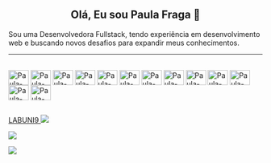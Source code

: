 <h2 align="center"> Olá, Eu sou Paula Fraga 👋 </h2>
 
Sou uma Desenvolvedora Fullstack, tendo experiência em desenvolvimento web e buscando novos desafios para expandir meus conhecimentos.

<hr>

<div style="display: inline_block;" width="100%"><br>

  <img align="center" alt="Paula-HTML" height="30" width="40" src="https://cdn.jsdelivr.net/gh/devicons/devicon/icons/html5/html5-original.svg" />

  <img align="center" alt="Paula-CSS" height="30" width="40" src="https://cdn.jsdelivr.net/gh/devicons/devicon/icons/css3/css3-original.svg" />

  <img align="center" alt="Paula-tailwindcss" height="30" width="40" src="https://cdn.jsdelivr.net/gh/devicons/devicon/icons/tailwindcss/tailwindcss-plain.svg" />

  <img align="center" alt="Paula-SASS" height="30" width="40" src="https://cdn.jsdelivr.net/gh/devicons/devicon/icons/sass/sass-original.svg" />

  <img align="center" alt="Paula-PHP" height="30" width="40" src="https://cdn.jsdelivr.net/gh/devicons/devicon/icons/php/php-original.svg" />

  <img align="center" alt="Paula-laravel" height="30" width="40" src="https://cdn.jsdelivr.net/gh/devicons/devicon/icons/laravel/laravel-plain-wordmark.svg" />

  <img align="center" alt="Paula-codeigniter" height="30" width="40" src="https://cdn.jsdelivr.net/gh/devicons/devicon/icons/codeigniter/codeigniter-plain-wordmark.svg" />

  <img align="center" alt="Paula-JS" height="30" width="40" src="https://cdn.jsdelivr.net/gh/devicons/devicon/icons/javascript/javascript-original.svg" />

  <img align="center" alt="Paula-composer" height="30" width="40" src="https://cdn.jsdelivr.net/gh/devicons/devicon/icons/composer/composer-original.svg" />

  <img align="center" alt="Paula-NPM" height="30" width="40" src="https://cdn.jsdelivr.net/gh/devicons/devicon/icons/npm/npm-original-wordmark.svg" />

  <img align="center" alt="Paula-VUE" height="30" width="40" src="https://cdn.jsdelivr.net/gh/devicons/devicon/icons/vuejs/vuejs-original.svg" />

  <img align="center" alt="Paula-mysql" height="30" width="40" src="https://cdn.jsdelivr.net/gh/devicons/devicon/icons/mysql/mysql-original.svg" />

  <img align="center" alt="Paula-postgresql" height="30" width="40" src="https://cdn.jsdelivr.net/gh/devicons/devicon/icons/postgresql/postgresql-original-wordmark.svg" />

</div>
  
  ##
 
<div style="display: inline_block;" width="100%">
 
 <a href="https://labcidades.github.io/" target="_blank">
    LABUNI9
  </a>
 
  <a href="https://www.linkedin.com/in/paula-fraga-292b97253" target="_blank">
    <img src="https://img.shields.io/badge/LinkedIn-0077B5?style=for-the-badge&logo=linkedin&logoColor=white" target="_blank">
  </a>

  <a href = "mailto:pauladev3@gmail.com"><img src="https://img.shields.io/badge/-Gmail-%23333?style=for-the-badge&logo=gmail&logoColor=white" target="_blank"></a>
  
  <a href="https://api.whatsapp.com/send?phone=5511968765141&text=" target="_blank"><img src="https://img.shields.io/badge/WhatsApp-25D366?style=for-the-badge&logo=whatsapp&logoColor=white" target="_blank"></a> 
  
</div>

